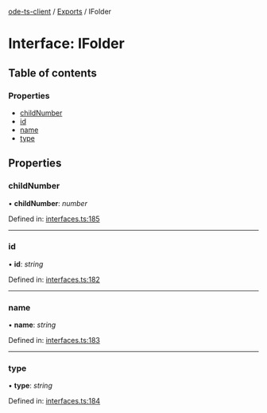 [ode-ts-client](../README.md) / [Exports](../modules.md) / IFolder

# Interface: IFolder

## Table of contents

### Properties

- [childNumber](ifolder.md#childnumber)
- [id](ifolder.md#id)
- [name](ifolder.md#name)
- [type](ifolder.md#type)

## Properties

### childNumber

• **childNumber**: *number*

Defined in: [interfaces.ts:185](https://github.com/opendigitaleducation/infrontexplore/blob/640dc21/src/ts/interfaces.ts#L185)

___

### id

• **id**: *string*

Defined in: [interfaces.ts:182](https://github.com/opendigitaleducation/infrontexplore/blob/640dc21/src/ts/interfaces.ts#L182)

___

### name

• **name**: *string*

Defined in: [interfaces.ts:183](https://github.com/opendigitaleducation/infrontexplore/blob/640dc21/src/ts/interfaces.ts#L183)

___

### type

• **type**: *string*

Defined in: [interfaces.ts:184](https://github.com/opendigitaleducation/infrontexplore/blob/640dc21/src/ts/interfaces.ts#L184)
